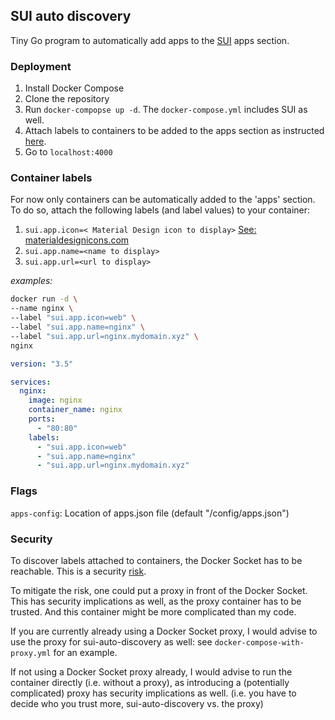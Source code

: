 ## SUI auto discovery

Tiny Go program to automatically add apps to the [SUI](https://github.com/jeroenpardon/sui) apps section.

### Deployment

1. Install Docker Compose
2. Clone the repository
3. Run `docker-compopse up -d`. The `docker-compose.yml` includes SUI as well.
4. Attach labels to containers to be added to the apps section as instructed [here](#container-labels).
5. Go to `localhost:4000`

### Container labels

For now only containers can be automatically added to the 'apps' section. To do so, attach the following labels (and label values) to your container:

1. `sui.app.icon=< Material Design icon to display>` [See: materialdesignicons.com](https://materialdesignicons.com/)
2. `sui.app.name=<name to display>`
3. `sui.app.url=<url to display>`

*examples:*

```sh
docker run -d \
--name nginx \
--label "sui.app.icon=web" \
--label "sui.app.name=nginx" \
--label "sui.app.url=nginx.mydomain.xyz" \
nginx
```

```yml
version: "3.5"

services:
  nginx:
    image: nginx
    container_name: nginx
    ports:
      - "80:80"
    labels:
      - "sui.app.icon=web"
      - "sui.app.name=nginx"
      - "sui.app.url=nginx.mydomain.xyz"
```

### Flags

`apps-config`: Location of apps.json file (default "/config/apps.json")

### Security

To discover labels attached to containers, the Docker Socket has to be reachable.
This is a security [risk](https://raesene.github.io/blog/2016/03/06/The-Dangers-Of-Docker.sock/).

To mitigate the risk, one could put a proxy in front of the Docker Socket. This has security implications as well, as the proxy container has to be trusted. And this container might be more complicated than my code.

If you are currently already using a Docker Socket proxy, I would advise to use the proxy for sui-auto-discovery as well: see `docker-compose-with-proxy.yml` for an example.

If not using a Docker Socket proxy already, I would advise to run the container directly (i.e. without a proxy), as introducing a (potentially complicated) proxy has security implications as well. (i.e. you have to decide who you trust more, sui-auto-discovery vs. the proxy)
